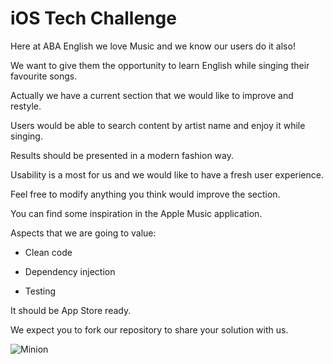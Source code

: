 # iOS Tech Challenge

Here at ABA English we love Music and we know our users do it also!

We want to give them the opportunity to learn English while singing their favourite songs.

Actually we have a current section that we would like to improve and restyle.

Users would be able to search content by artist name and enjoy it while singing.

Results should be presented in a modern fashion way.

Usability is a most for us and we would like to have a fresh user experience.

Feel free to modify anything you think would improve the section.

You can find some inspiration in the Apple Music application.

Aspects that we are going to value:

* Clean code

* Dependency injection

* Testing

It should be App Store ready.

We expect you to fork our repository to share your solution with us.

![Minion](https://octodex.github.com/images/daftpunktocat-guy.gif)
